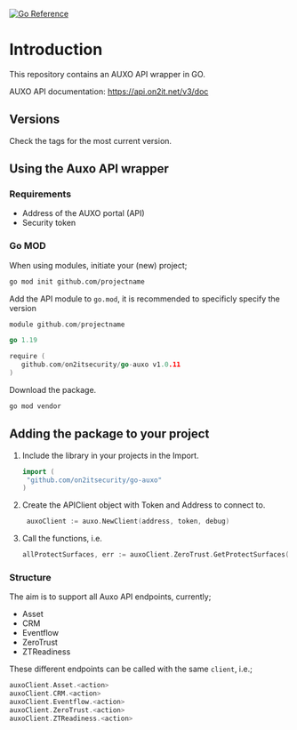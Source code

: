 [![Go Reference](https://pkg.go.dev/badge/github.com/on2itsecurity/go-auxo.svg)](https://pkg.go.dev/github.com/on2itsecurity/go-auxo)

# Introduction

This repository contains an AUXO API wrapper in GO.

AUXO API documentation: https://api.on2it.net/v3/doc

## Versions

Check the tags for the most current version.

## Using the Auxo API wrapper

### Requirements

- Address of the AUXO portal (API)
- Security token

### Go MOD

When using modules, initiate your (new) project;

```bash
go mod init github.com/projectname
```

Add the API module to `go.mod`, it is recommended to specificly specify the version

```go
module github.com/projectname

go 1.19

require (
   github.com/on2itsecurity/go-auxo v1.0.11
)
```

Download the package.

```bash
go mod vendor
```

## Adding the package to your project

1. Include the library in your projects in the Import.
   ```go
   import (
   	"github.com/on2itsecurity/go-auxo"
   )
   ```

2. Create the APIClient object with Token and Address to connect to.
   ```go
    auxoClient := auxo.NewClient(address, token, debug)
   ```

3. Call the functions, i.e.
   ```go
   allProtectSurfaces, err := auxoClient.ZeroTrust.GetProtectSurfaces()
   ```

### Structure

The aim is to support all Auxo API endpoints, currently;

* Asset
* CRM
* Eventflow
* ZeroTrust
* ZTReadiness

These different endpoints can be called with the same `client`, i.e.;

```go
auxoClient.Asset.<action>
auxoClient.CRM.<action>
auxoClient.Eventflow.<action>
auxoClient.ZeroTrust.<action>
auxoClient.ZTReadiness.<action>
```

